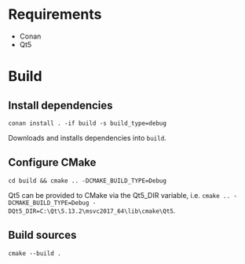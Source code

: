 # Requirements
- Conan
- Qt5

# Build

## Install dependencies
`conan install . -if build -s build_type=debug`

Downloads and installs dependencies into `build`.

## Configure CMake
`cd build && cmake .. -DCMAKE_BUILD_TYPE=Debug`

Qt5 can be provided to CMake via the Qt5_DIR variable, i.e. `cmake .. -DCMAKE_BUILD_TYPE=Debug -DQt5_DIR=C:\Qt\5.13.2\msvc2017_64\lib\cmake\Qt5`.

## Build sources
`cmake --build .`
